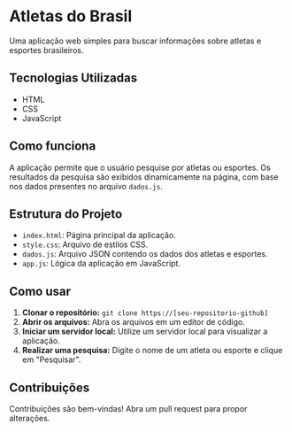 # Atletas do Brasil

Uma aplicação web simples para buscar informações sobre atletas e esportes brasileiros.

## Tecnologias Utilizadas

* HTML
* CSS
* JavaScript

## Como funciona

A aplicação permite que o usuário pesquise por atletas ou esportes. Os resultados da pesquisa são exibidos dinamicamente na página, com base nos dados presentes no arquivo `dados.js`.

## Estrutura do Projeto

* `index.html`: Página principal da aplicação.
* `style.css`: Arquivo de estilos CSS.
* `dados.js`: Arquivo JSON contendo os dados dos atletas e esportes.
* `app.js`: Lógica da aplicação em JavaScript.

## Como usar

1. **Clonar o repositório:** `git clone https://[seu-repositorio-github]`
2. **Abrir os arquivos:** Abra os arquivos em um editor de código.
3. **Iniciar um servidor local:** Utilize um servidor local para visualizar a aplicação.
4. **Realizar uma pesquisa:** Digite o nome de um atleta ou esporte e clique em "Pesquisar".

## Contribuições

Contribuições são bem-vindas! Abra um pull request para propor alterações.


